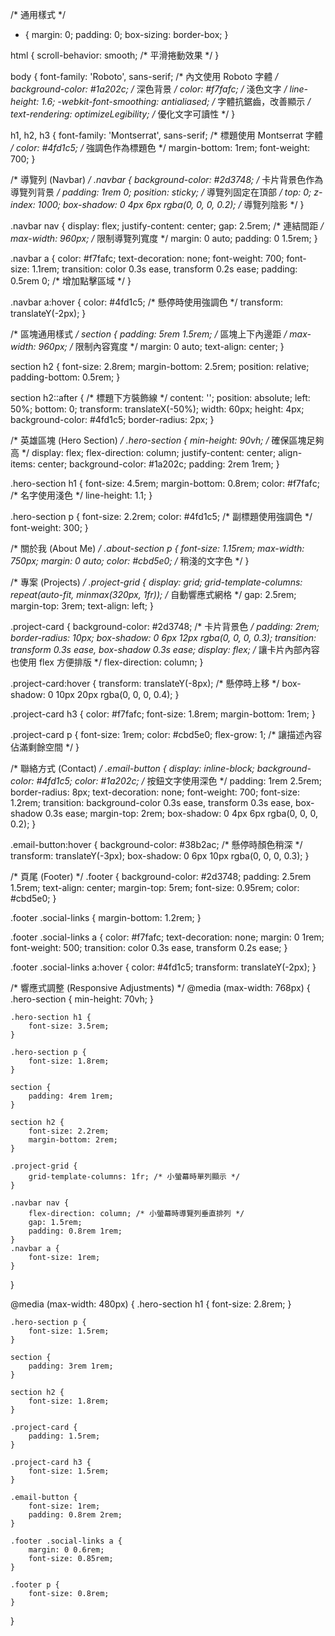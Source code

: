 /* 通用樣式 */
* {
    margin: 0;
    padding: 0;
    box-sizing: border-box;
}

html {
    scroll-behavior: smooth; /* 平滑捲動效果 */
}

body {
    font-family: 'Roboto', sans-serif; /* 內文使用 Roboto 字體 */
    background-color: #1a202c; /* 深色背景 */
    color: #f7fafc; /* 淺色文字 */
    line-height: 1.6;
    -webkit-font-smoothing: antialiased; /* 字體抗鋸齒，改善顯示 */
    text-rendering: optimizeLegibility; /* 優化文字可讀性 */
}

h1, h2, h3 {
    font-family: 'Montserrat', sans-serif; /* 標題使用 Montserrat 字體 */
    color: #4fd1c5; /* 強調色作為標題色 */
    margin-bottom: 1rem;
    font-weight: 700;
}

/* 導覽列 (Navbar) */
.navbar {
    background-color: #2d3748; /* 卡片背景色作為導覽列背景 */
    padding: 1rem 0;
    position: sticky; /* 導覽列固定在頂部 */
    top: 0;
    z-index: 1000;
    box-shadow: 0 4px 6px rgba(0, 0, 0, 0.2); /* 導覽列陰影 */
}

.navbar nav {
    display: flex;
    justify-content: center;
    gap: 2.5rem; /* 連結間距 */
    max-width: 960px; /* 限制導覽列寬度 */
    margin: 0 auto;
    padding: 0 1.5rem;
}

.navbar a {
    color: #f7fafc;
    text-decoration: none;
    font-weight: 700;
    font-size: 1.1rem;
    transition: color 0.3s ease, transform 0.2s ease;
    padding: 0.5rem 0; /* 增加點擊區域 */
}

.navbar a:hover {
    color: #4fd1c5; /* 懸停時使用強調色 */
    transform: translateY(-2px);
}

/* 區塊通用樣式 */
section {
    padding: 5rem 1.5rem; /* 區塊上下內邊距 */
    max-width: 960px; /* 限制內容寬度 */
    margin: 0 auto;
    text-align: center;
}

section h2 {
    font-size: 2.8rem;
    margin-bottom: 2.5rem;
    position: relative;
    padding-bottom: 0.5rem;
}

section h2::after { /* 標題下方裝飾線 */
    content: '';
    position: absolute;
    left: 50%;
    bottom: 0;
    transform: translateX(-50%);
    width: 60px;
    height: 4px;
    background-color: #4fd1c5;
    border-radius: 2px;
}

/* 英雄區塊 (Hero Section) */
.hero-section {
    min-height: 90vh; /* 確保區塊足夠高 */
    display: flex;
    flex-direction: column;
    justify-content: center;
    align-items: center;
    background-color: #1a202c;
    padding: 2rem 1rem;
}

.hero-section h1 {
    font-size: 4.5rem;
    margin-bottom: 0.8rem;
    color: #f7fafc; /* 名字使用淺色 */
    line-height: 1.1;
}

.hero-section p {
    font-size: 2.2rem;
    color: #4fd1c5; /* 副標題使用強調色 */
    font-weight: 300;
}

/* 關於我 (About Me) */
.about-section p {
    font-size: 1.15rem;
    max-width: 750px;
    margin: 0 auto;
    color: #cbd5e0; /* 稍淺的文字色 */
}

/* 專案 (Projects) */
.project-grid {
    display: grid;
    grid-template-columns: repeat(auto-fit, minmax(320px, 1fr)); /* 自動響應式網格 */
    gap: 2.5rem;
    margin-top: 3rem;
    text-align: left;
}

.project-card {
    background-color: #2d3748; /* 卡片背景色 */
    padding: 2rem;
    border-radius: 10px;
    box-shadow: 0 6px 12px rgba(0, 0, 0, 0.3);
    transition: transform 0.3s ease, box-shadow 0.3s ease;
    display: flex; /* 讓卡片內部內容也使用 flex 方便排版 */
    flex-direction: column;
}

.project-card:hover {
    transform: translateY(-8px); /* 懸停時上移 */
    box-shadow: 0 10px 20px rgba(0, 0, 0, 0.4);
}

.project-card h3 {
    color: #f7fafc;
    font-size: 1.8rem;
    margin-bottom: 1rem;
}

.project-card p {
    font-size: 1rem;
    color: #cbd5e0;
    flex-grow: 1; /* 讓描述內容佔滿剩餘空間 */
}

/* 聯絡方式 (Contact) */
.email-button {
    display: inline-block;
    background-color: #4fd1c5;
    color: #1a202c; /* 按鈕文字使用深色 */
    padding: 1rem 2.5rem;
    border-radius: 8px;
    text-decoration: none;
    font-weight: 700;
    font-size: 1.2rem;
    transition: background-color 0.3s ease, transform 0.3s ease, box-shadow 0.3s ease;
    margin-top: 2rem;
    box-shadow: 0 4px 6px rgba(0, 0, 0, 0.2);
}

.email-button:hover {
    background-color: #38b2ac; /* 懸停時顏色稍深 */
    transform: translateY(-3px);
    box-shadow: 0 6px 10px rgba(0, 0, 0, 0.3);
}

/* 頁尾 (Footer) */
.footer {
    background-color: #2d3748;
    padding: 2.5rem 1.5rem;
    text-align: center;
    margin-top: 5rem;
    font-size: 0.95rem;
    color: #cbd5e0;
}

.footer .social-links {
    margin-bottom: 1.2rem;
}

.footer .social-links a {
    color: #f7fafc;
    text-decoration: none;
    margin: 0 1rem;
    font-weight: 500;
    transition: color 0.3s ease, transform 0.2s ease;
}

.footer .social-links a:hover {
    color: #4fd1c5;
    transform: translateY(-2px);
}

/* 響應式調整 (Responsive Adjustments) */
@media (max-width: 768px) {
    .hero-section {
        min-height: 70vh;
    }

    .hero-section h1 {
        font-size: 3.5rem;
    }

    .hero-section p {
        font-size: 1.8rem;
    }

    section {
        padding: 4rem 1rem;
    }

    section h2 {
        font-size: 2.2rem;
        margin-bottom: 2rem;
    }

    .project-grid {
        grid-template-columns: 1fr; /* 小螢幕時單列顯示 */
    }

    .navbar nav {
        flex-direction: column; /* 小螢幕時導覽列垂直排列 */
        gap: 1.5rem;
        padding: 0.8rem 1rem;
    }
    .navbar a {
        font-size: 1rem;
    }
}

@media (max-width: 480px) {
    .hero-section h1 {
        font-size: 2.8rem;
    }

    .hero-section p {
        font-size: 1.5rem;
    }

    section {
        padding: 3rem 1rem;
    }

    section h2 {
        font-size: 1.8rem;
    }

    .project-card {
        padding: 1.5rem;
    }

    .project-card h3 {
        font-size: 1.5rem;
    }

    .email-button {
        font-size: 1rem;
        padding: 0.8rem 2rem;
    }

    .footer .social-links a {
        margin: 0 0.6rem;
        font-size: 0.85rem;
    }

    .footer p {
        font-size: 0.8rem;
    }
}
